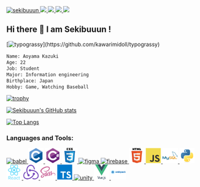 <p align="left">
  <a href="https://github.com/sekibuuun/sekibuuun/">
    <img src="https://komarev.com/ghpvc/?username=sekibuuun" alt="sekibuuun" />
  </a>
  <a href="http://twitter.com/Sekibuuun7466">
    <img height="20" src="https://img.shields.io/twitter/follow/Sekibuuun7466?label=Twitter&logo=twitter&style=flat" />
  </a>
  <a href="https://github.com/sekibuuun">
    <img height="20" src="https://img.shields.io/github/followers/sekibuuun?label=follow&logo=github&style=flat" />
  </a>
  <a href="http://qiita.com/Sekibuuun">
    <img height="20" src="https://qiita-badge.apiapi.app/s/Sekibuuun/posts.svg" />
  </a>
  <//qiita.com/Sekibuuun">
    <img height="20" src="https://qiita-badge.apiapi.app/s/Sekibuuun/contributions.svg" />
  </a>
</p>

## Hi there 👋 I am Sekibuuun !
[![typograssy](https://typograssy.deno.dev/api?text=Hello%20world!)](https://github.com/kawarimidoll/typograssy)
```
Name: Aoyama Kazuki
Age: 22
Job: Student
Major: Information engineering
Birthplace: Japan
Hobby: Game, Watching Baseball
```

[![trophy](https://github-profile-trophy.vercel.app/?username=sekibuuun)](https://github.com/sekibuuun/github-profile-trophy)

[![Sekibuuun's GitHub stats](https://github-readme-stats.vercel.app/api?username=sekibuuun&show_icons=true)](https://github.com/sekibuuun/github-readme-stats)

[![Top Langs](https://github-readme-stats.vercel.app/api/top-langs/?username=sekibuuun&layout=compact)](https://github.com/sekibuuun/github-readme-stats)

<h3 align="left">Languages and Tools:</h3>
<p align="left"> <a href="https://babeljs.io/" target="_blank" rel="noreferrer"> <img src="https://www.vectorlogo.zone/logos/babeljs/babeljs-icon.svg" alt="babel" width="40" height="40"/> </a> <a href="https://www.cprogramming.com/" target="_blank" rel="noreferrer"> <img src="https://raw.githubusercontent.com/devicons/devicon/master/icons/c/c-original.svg" alt="c" width="40" height="40"/> </a> <a href="https://www.w3schools.com/cs/" target="_blank" rel="noreferrer"> <img src="https://raw.githubusercontent.com/devicons/devicon/master/icons/csharp/csharp-original.svg" alt="csharp" width="40" height="40"/> </a> <a href="https://www.w3schools.com/css/" target="_blank" rel="noreferrer"> <img src="https://raw.githubusercontent.com/devicons/devicon/master/icons/css3/css3-original-wordmark.svg" alt="css3" width="40" height="40"/> </a> <a href="https://www.figma.com/" target="_blank" rel="noreferrer"> <img src="https://www.vectorlogo.zone/logos/figma/figma-icon.svg" alt="figma" width="40" height="40"/> </a> <a href="https://firebase.google.com/" target="_blank" rel="noreferrer"> <img src="https://www.vectorlogo.zone/logos/firebase/firebase-icon.svg" alt="firebase" width="40" height="40"/> </a> <a href="https://www.w3.org/html/" target="_blank" rel="noreferrer"> <img src="https://raw.githubusercontent.com/devicons/devicon/master/icons/html5/html5-original-wordmark.svg" alt="html5" width="40" height="40"/> </a> <a href="https://developer.mozilla.org/en-US/docs/Web/JavaScript" target="_blank" rel="noreferrer"> <img src="https://raw.githubusercontent.com/devicons/devicon/master/icons/javascript/javascript-original.svg" alt="javascript" width="40" height="40"/> </a> <a href="https://www.mysql.com/" target="_blank" rel="noreferrer"> <img src="https://raw.githubusercontent.com/devicons/devicon/master/icons/mysql/mysql-original-wordmark.svg" alt="mysql" width="40" height="40"/> </a> <a href="https://www.python.org" target="_blank" rel="noreferrer"> <img src="https://raw.githubusercontent.com/devicons/devicon/master/icons/python/python-original.svg" alt="python" width="40" height="40"/> </a> <a href="https://reactjs.org/" target="_blank" rel="noreferrer"> <img src="https://raw.githubusercontent.com/devicons/devicon/master/icons/react/react-original-wordmark.svg" alt="react" width="40" height="40"/> </a> <a href="https://redux.js.org" target="_blank" rel="noreferrer"> <img src="https://raw.githubusercontent.com/devicons/devicon/master/icons/redux/redux-original.svg" alt="redux" width="40" height="40"/> </a> <a href="https://sass-lang.com" target="_blank" rel="noreferrer"> <img src="https://raw.githubusercontent.com/devicons/devicon/master/icons/sass/sass-original.svg" alt="sass" width="40" height="40"/> </a> <a href="https://www.typescriptlang.org/" target="_blank" rel="noreferrer"> <img src="https://raw.githubusercontent.com/devicons/devicon/master/icons/typescript/typescript-original.svg" alt="typescript" width="40" height="40"/> </a> <a href="https://unity.com/" target="_blank" rel="noreferrer"> <img src="https://www.vectorlogo.zone/logos/unity3d/unity3d-icon.svg" alt="unity" width="40" height="40"/> </a> <a href="https://vuejs.org/" target="_blank" rel="noreferrer"> <img src="https://raw.githubusercontent.com/devicons/devicon/master/icons/vuejs/vuejs-original-wordmark.svg" alt="vuejs" width="40" height="40"/> </a> <a href="https://webpack.js.org" target="_blank" rel="noreferrer"> <img src="https://raw.githubusercontent.com/devicons/devicon/d00d0969292a6569d45b06d3f350f463a0107b0d/icons/webpack/webpack-original-wordmark.svg" alt="webpack" width="40" height="40"/> </a> </p>
<!--
**sekibuuun/sekibuuun** is a ✨ _special_ ✨ repository because its `README.md` (this file) appears on your GitHub profile.

Here are some ideas to get you started:

- 🔭 I’m currently working on ...
- 🌱 I’m currently learning ...
- 👯 I’m looking to collaborate on ...
- 🤔 I’m looking for help with ...
- 💬 Ask me about ...
- 📫 How to reach me: ...
- 😄 Pronouns: ...
- ⚡ Fun fact: ...
-->
